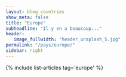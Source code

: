 ```yaml
---
layout: blog_countries
show_meta: false
title: "Europe"
subheadline: "Il y en a beaucoup..."
header:
   image_fullwidth: "header_unsplash_5.jpg"
permalink: "/pays/europe/"
sidebar: right
---
```


{% include list-articles tag='europe' %}
